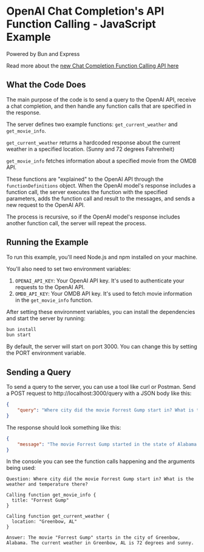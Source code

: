# OpenAI Chat Completion's API Function Calling - JavaScript Example
Powered by Bun and Express

Read more about the [new Chat Completion Function Calling API here](https://platform.openai.com/docs/guides/gpt/function-calling)

## What the Code Does

The main purpose of the code is to send a query to the OpenAI API, receive a chat completion, and then handle any function calls that are specified in the response.

The server defines two example functions: `get_current_weather` and `get_movie_info`. 

`get_current_weather` returns a hardcoded response about the current weather in a specified location. (Sunny and 72 degrees Fahrenheit)

`get_movie_info` fetches information about a specified movie from the OMDB API.

These functions are "explained" to the OpenAI API through the `functionDefinitions` object. When the OpenAI model's response includes a function call, the server executes the function with the specified parameters, adds the function call and result to the messages, and sends a new request to the OpenAI API.

The process is recursive, so if the OpenAI model's response includes another function call, the server will repeat the process.

## Running the Example

To run this example, you'll need Node.js and npm installed on your machine.

You'll also need to set two environment variables:

1. `OPENAI_API_KEY`: Your OpenAI API key. It's used to authenticate your requests to the OpenAI API.
2. `OMDB_API_KEY`: Your OMDB API key. It's used to fetch movie information in the `get_movie_info` function.

After setting these environment variables, you can install the dependencies and start the server by running:

```bash
bun install
bun start
```

By default, the server will start on port 3000. You can change this by setting the PORT environment variable.

## Sending a Query
To send a query to the server, you can use a tool like curl or Postman. Send a POST request to http://localhost:3000/query with a JSON body like this:

```json
{
    "query": "Where city did the movie Forrest Gump start in? What is the weather and temperature there?"
}
```

The response should look something like this:

```json
{
    "message": "The movie Forrest Gump started in the state of Alabama. The current weather in Alabama is 72 degrees and sunny."
}
```

In the console you can see the function calls happening and the arguments being used:
```
Question: Where city did the movie Forrest Gump start in? What is the weather and temperature there?

Calling function get_movie_info {
  title: "Forrest Gump"
}

Calling function get_current_weather {
  location: "Greenbow, AL"
}

Answer: The movie "Forrest Gump" starts in the city of Greenbow, Alabama. The current weather in Greenbow, AL is 72 degrees and sunny.
```